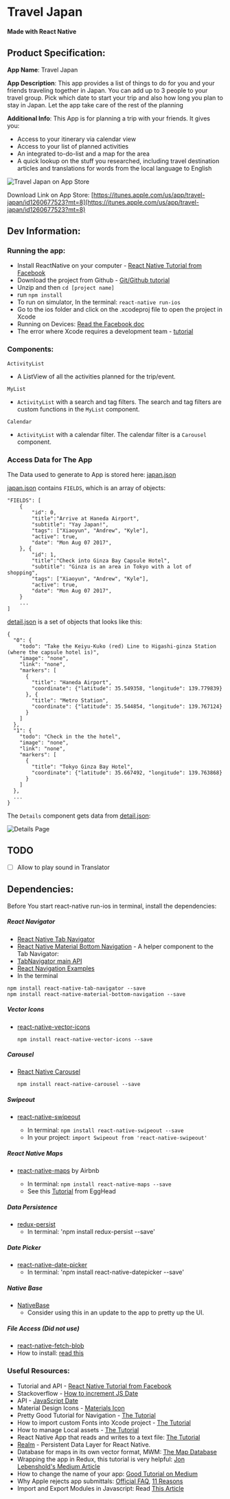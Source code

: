 # Travel Japan
#### Made with React Native

## Product Specification:
__App Name__:   Travel Japan

__App Description__:   This app provides a list of things to do for you and your friends traveling together in Japan. You can add up to 3 people to your travel group. Pick which date to start your trip and also how long you plan to stay in Japan. Let the app take care of the rest of the planning

__Additional Info__: 
This App is for planning a trip with your friends. It gives you:

* Access to your itinerary via calendar view
* Access to your list of planned activities
* An integrated to-do-list and a map for the area
* A quick lookup on the stuff you researched, including travel destination articles and translations for words from the local language to English

![Travel Japan on App Store](https://github.com/xiaoyunyang/JapanApp/blob/master/docs/appStore.png)

Download Link on App Store:
[https://itunes.apple.com/us/app/travel-japan/id1260677523?mt=8](https://itunes.apple.com/us/app/travel-japan/id1260677523?mt=8)

## Dev Information:
### Running the app:
* Install ReactNative on your computer - [React Native Tutorial from Facebook](https://facebook.github.io/react-native/releases/next/docs/getting-started.html)
* Download the project from Github - [Git/Github tutorial](https://github.com/xiaoyunyang/xiaoyunyang.github.io/blob/master/assets/md/GitTutorial.md)  
* Unzip and then `cd [project name]`
* run `npm install`
* To run on simulator, In the terminal: `react-native run-ios`
* Go to the ios folder and click on the .xcodeproj file to open the project in Xcode
*  Running on Devices: [Read the Facebook doc](https://facebook.github.io/react-native/docs/running-on-device.html)
* The error where Xcode requires a development team - [tutorial](https://stackoverflow.com/questions/37806538/code-signing-is-required-for-product-type-application-in-sdk-ios-10-0-stic)


### Components:

``ActivityList``

* A ListView of all the activities planned for the trip/event.

``MyList``

* ``ActivityList`` with a search and tag filters. The search and tag filters are custom functions in the ``MyList`` component.

``Calendar``

* ``ActivityList`` with a calendar filter. The calendar filter is a ``Carousel`` component.

### Access Data for The App
The Data used to generate to App is stored here: [japan.json](https://github.com/xiaoyunyang/JapanApp/blob/master/data/japan.json)

[japan.json](https://github.com/xiaoyunyang/JapanApp/blob/master/data/japan.json) contains `FIELDS`, which is an array of objects:

```
"FIELDS": [
	{
		"id": 0,
		"title":"Arrive at Haneda Airport",
		"subtitle": "Yay Japan!",
		"tags": ["Xiaoyun", "Andrew", "Kyle"],
		"active": true,
		"date": "Mon Aug 07 2017",
	}, {
		"id": 1,
		"title":"Check into Ginza Bay Capsule Hotel",
		"subtitle": "Ginza is an area in Tokyo with a lot of shopping",
		"tags": ["Xiaoyun", "Andrew", "Kyle"],
		"active": true,
		"date": "Mon Aug 07 2017",
	}
	...
]
```
[detail.json](https://github.com/xiaoyunyang/JapanApp/blob/master/data/detail.json) is a set of objects that looks like this:

```
{
  "0": {
    "todo": "Take the Keiyu-Kuko (red) Line to Higashi-ginza Station (where the capsule hotel is)",
    "image": "none",
    "link": "none",
    "markers": [
      {
        "title": "Haneda Airport",
        "coordinate": {"latitude": 35.549358, "longitude": 139.779839}
      }, {
        "title": "Metro Station",
        "coordinate": {"latitude": 35.544854, "longitude": 139.767124}
      }
    ]
  },
  "1": {
    "todo": "Check in the the hotel",
    "image": "none",
    "link": "none",
    "markers": [
      {
        "title": "Tokyo Ginza Bay Hotel",
        "coordinate": {"latitude": 35.667492, "longitude": 139.763868}
      }
    ]
  },
  ...
}
```

The `Details` component gets data from [detail.json](https://github.com/xiaoyunyang/JapanApp/blob/master/data/detail.json):

![Details Page](https://github.com/xiaoyunyang/JapanApp/blob/master/docs/detailsPage.png)

## TODO
- [ ] Allow to play sound in Translator


## Dependencies:
Before You start react-native run-ios in terminal, install the dependencies:

##### React Navigator
* [React Native Tab Navigator](https://github.com/expo/react-native-tab-navigator)
* [React Native Material Bottom Navigation](https://www.npmjs.com/package/react-native-material-bottom-navigation) -  A helper component to the Tab Navigator:
* [TabNavigator main API](https://reactnavigation.org/docs/navigators/tab)
* [React Navigation Examples](https://github.com/react-community/react-navigation/tree/master/examples/NavigationPlayground/js)
* In the terminal

 ```
 npm install react-native-tab-navigator --save
 npm install react-native-material-bottom-navigation --save
 ```

##### Vector Icons  
 * [react-native-vector-icons](https://github.com/oblador/react-native-vector-icons)

	```npm install react-native-vector-icons --save```

##### Carousel
 * [React Native Carousel](https://github.com/nick/react-native-carousel)

 	```npm install react-native-carousel --save```

##### Swipeout
* [react-native-swipeout](https://github.com/dancormier/react-native-swipeout)

	* In terminal:	`npm install react-native-swipeout --save`
	* In your project:
	`import Swipeout from 'react-native-swipeout'`

##### React Native Maps
* [react-native-maps](https://github.com/airbnb/react-native-maps) by Airbnb

	* In terminal:  `npm install react-native-maps --save`
	* See this [Tutorial](https://egghead.io/lessons/react-create-a-custom-map-marker-with-react-native-maps) from EggHead


##### Data Persistence
* [redux-persist](https://github.com/rt2zz/redux-persist)
	* In terminal: 'npm install redux-persist --save' 

##### Date Picker
* [react-native-date-picker](https://github.com/xgfe/react-native-datepicker)
	* In terminal: 'npm install react-native-datepicker --save' 

##### Native Base
* [NativeBase](https://nativebase.io/docs/v0.3.0/components#button)
	* Consider using this in an update to the app to pretty up the UI. 		

##### File Access (Did not use)
* [react-native-fetch-blob](https://github.com/wkh237/react-native-fetch-blob)
* How to install: [read this](https://github.com/wkh237/react-native-fetch-blob/issues/84)


### Useful Resources:
* Tutorial and API - [React Native Tutorial from Facebook](https://facebook.github.io/react-native/releases/next/docs/getting-started.html)
* Stackoverflow - [How to increment JS Date](https://stackoverflow.com/questions/3674539/incrementing-a-date-in-javascript)
* API - [JavaScript Date](https://developer.mozilla.org/en-US/docs/Web/JavaScript/Reference/Global_Objects/Date)
* Material Design Icons - [Materials Icon](https://material.io/icons/)
* Pretty Good Tutorial for Navigation - [The Tutorial](https://mentormate.com/blog/react-native-components/)
* How to import custom Fonts into Xcode project - [The Tutorial](http://codewithchris.com/common-mistakes-with-adding-custom-fonts-to-your-ios-app/)
* How to manage Local assets - [The Tutorial](https://willowtreeapps.com/ideas/react-native-tips-and-tricks-2-0-managing-static-assets-with-absolute-paths/)
* React Native App that reads and writes to a text file: [The Tutorial](http://moduscreate.com/react_native_custom_components_ios/)
* [Realm](https://realm.io/docs/javascript/latest/index.html) - Persistent Data Layer for React Native.
* Database for maps in its own vector format, MWM: [The Map Database](http://direct.mapswithme.com/direct/latest/)
* Wrapping the app in Redux, this tutorial is very helpful:  [Jon Lebenshold's Medium Article](https://medium.com/@jonlebensold/getting-started-with-react-native-redux-2b01408c0053)
* How to change the name of your app: [Good Tutorial on Medium](https://medium.com/the-react-native-log/how-to-rename-a-react-native-app-dafd92161c35)
* Why Apple rejects app submittals: [Official FAQ](https://developer.apple.com/app-store/review/rejections/), [11 Reasons](http://www.moveoapps.com/blog/11-reasons-why-apple-will-reject-your-app-when-submitted-for-review/)
* Import and Export Modules in Javascript: Read [This Article](https://medium.com/@trekinbami/a-not-so-in-depth-explanation-of-es6-modules-import-and-export-13a80300f2f0)
